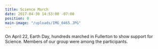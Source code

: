 ```yaml
---
title: Science March
date: 2017-04-30 14:53:00 -07:00
position: 0
main-image: "/uploads/IMG_0465.JPG"
---
```


On April 22, Earth Day, hundreds marched in Fullerton to show support for Science.   Members of our group were among the participants.